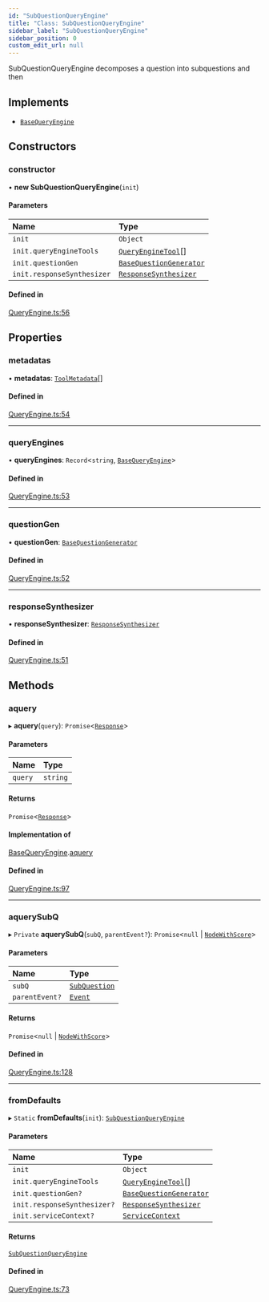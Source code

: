 ```yaml
---
id: "SubQuestionQueryEngine"
title: "Class: SubQuestionQueryEngine"
sidebar_label: "SubQuestionQueryEngine"
sidebar_position: 0
custom_edit_url: null
---
```


SubQuestionQueryEngine decomposes a question into subquestions and then

## Implements

- [`BaseQueryEngine`](../interfaces/BaseQueryEngine.md)

## Constructors

### constructor

• **new SubQuestionQueryEngine**(`init`)

#### Parameters

| Name | Type |
| :------ | :------ |
| `init` | `Object` |
| `init.queryEngineTools` | [`QueryEngineTool`](../interfaces/QueryEngineTool.md)[] |
| `init.questionGen` | [`BaseQuestionGenerator`](../interfaces/BaseQuestionGenerator.md) |
| `init.responseSynthesizer` | [`ResponseSynthesizer`](ResponseSynthesizer.md) |

#### Defined in

[QueryEngine.ts:56](https://github.com/run-llama/LlamaIndexTS/blob/b6b2598/packages/core/src/QueryEngine.ts#L56)

## Properties

### metadatas

• **metadatas**: [`ToolMetadata`](../interfaces/ToolMetadata.md)[]

#### Defined in

[QueryEngine.ts:54](https://github.com/run-llama/LlamaIndexTS/blob/b6b2598/packages/core/src/QueryEngine.ts#L54)

___

### queryEngines

• **queryEngines**: `Record`<`string`, [`BaseQueryEngine`](../interfaces/BaseQueryEngine.md)\>

#### Defined in

[QueryEngine.ts:53](https://github.com/run-llama/LlamaIndexTS/blob/b6b2598/packages/core/src/QueryEngine.ts#L53)

___

### questionGen

• **questionGen**: [`BaseQuestionGenerator`](../interfaces/BaseQuestionGenerator.md)

#### Defined in

[QueryEngine.ts:52](https://github.com/run-llama/LlamaIndexTS/blob/b6b2598/packages/core/src/QueryEngine.ts#L52)

___

### responseSynthesizer

• **responseSynthesizer**: [`ResponseSynthesizer`](ResponseSynthesizer.md)

#### Defined in

[QueryEngine.ts:51](https://github.com/run-llama/LlamaIndexTS/blob/b6b2598/packages/core/src/QueryEngine.ts#L51)

## Methods

### aquery

▸ **aquery**(`query`): `Promise`<[`Response`](Response.md)\>

#### Parameters

| Name | Type |
| :------ | :------ |
| `query` | `string` |

#### Returns

`Promise`<[`Response`](Response.md)\>

#### Implementation of

[BaseQueryEngine](../interfaces/BaseQueryEngine.md).[aquery](../interfaces/BaseQueryEngine.md#aquery)

#### Defined in

[QueryEngine.ts:97](https://github.com/run-llama/LlamaIndexTS/blob/b6b2598/packages/core/src/QueryEngine.ts#L97)

___

### aquerySubQ

▸ `Private` **aquerySubQ**(`subQ`, `parentEvent?`): `Promise`<``null`` \| [`NodeWithScore`](../interfaces/NodeWithScore.md)\>

#### Parameters

| Name | Type |
| :------ | :------ |
| `subQ` | [`SubQuestion`](../interfaces/SubQuestion.md) |
| `parentEvent?` | [`Event`](../interfaces/Event.md) |

#### Returns

`Promise`<``null`` \| [`NodeWithScore`](../interfaces/NodeWithScore.md)\>

#### Defined in

[QueryEngine.ts:128](https://github.com/run-llama/LlamaIndexTS/blob/b6b2598/packages/core/src/QueryEngine.ts#L128)

___

### fromDefaults

▸ `Static` **fromDefaults**(`init`): [`SubQuestionQueryEngine`](SubQuestionQueryEngine.md)

#### Parameters

| Name | Type |
| :------ | :------ |
| `init` | `Object` |
| `init.queryEngineTools` | [`QueryEngineTool`](../interfaces/QueryEngineTool.md)[] |
| `init.questionGen?` | [`BaseQuestionGenerator`](../interfaces/BaseQuestionGenerator.md) |
| `init.responseSynthesizer?` | [`ResponseSynthesizer`](ResponseSynthesizer.md) |
| `init.serviceContext?` | [`ServiceContext`](../interfaces/ServiceContext.md) |

#### Returns

[`SubQuestionQueryEngine`](SubQuestionQueryEngine.md)

#### Defined in

[QueryEngine.ts:73](https://github.com/run-llama/LlamaIndexTS/blob/b6b2598/packages/core/src/QueryEngine.ts#L73)
